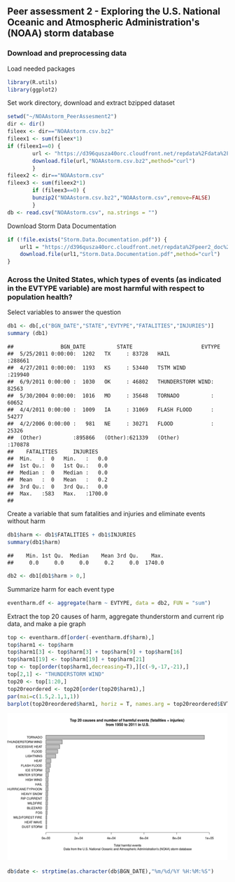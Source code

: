 ## Peer assessment 2 - Exploring the U.S. National Oceanic and Atmospheric Administration's (NOAA) storm database

### Download and preprocessing data

Load needed packages

```r
library(R.utils)
library(ggplot2)
```


Set work directory, download and extract bzipped dataset

```r
setwd("~/NOAAstorm_PeerAssesment2")
dir <- dir()
fileex <- dir=="NOAAstorm.csv.bz2"
fileex1 <- sum(fileex*1)
if (fileex1==0) {
        url <- "https://d396qusza40orc.cloudfront.net/repdata%2Fdata%2FStormData.csv.bz2"
        download.file(url,"NOAAstorm.csv.bz2",method="curl")        
        }
fileex2 <- dir=="NOAAstorm.csv"
fileex3 <- sum(fileex2*1)
        if (fileex3==0) {
        bunzip2("NOAAstorm.csv.bz2","NOAAstorm.csv",remove=FALSE)
        } 
db <- read.csv("NOAAstorm.csv", na.strings = "")
```
Download Storm Data Documentation

```r
if (!file.exists("Storm.Data.Documentation.pdf")) {
    url1 = "https://d396qusza40orc.cloudfront.net/repdata%2Fpeer2_doc%2Fpd01    016005curr.pdf"
    download.file(url1,"Storm.Data.Documentation.pdf",method="curl")
}
```


### Across the United States, which types of events (as indicated in the EVTYPE variable) are most harmful with respect to population health?

Select variables to answer the question

```r
db1 <- db[,c("BGN_DATE","STATE","EVTYPE","FATALITIES","INJURIES")]
summary (db1)
```

```
##               BGN_DATE          STATE                      EVTYPE      
##  5/25/2011 0:00:00:  1202   TX     : 83728   HAIL             :288661  
##  4/27/2011 0:00:00:  1193   KS     : 53440   TSTM WIND        :219940  
##  6/9/2011 0:00:00 :  1030   OK     : 46802   THUNDERSTORM WIND: 82563  
##  5/30/2004 0:00:00:  1016   MO     : 35648   TORNADO          : 60652  
##  4/4/2011 0:00:00 :  1009   IA     : 31069   FLASH FLOOD      : 54277  
##  4/2/2006 0:00:00 :   981   NE     : 30271   FLOOD            : 25326  
##  (Other)          :895866   (Other):621339   (Other)          :170878  
##    FATALITIES     INJURIES     
##  Min.   :  0   Min.   :   0.0  
##  1st Qu.:  0   1st Qu.:   0.0  
##  Median :  0   Median :   0.0  
##  Mean   :  0   Mean   :   0.2  
##  3rd Qu.:  0   3rd Qu.:   0.0  
##  Max.   :583   Max.   :1700.0  
## 
```

Create a variable that sum fatalities and injuries and eliminate events without harm

```r
db1$harm <- db1$FATALITIES + db1$INJURIES
summary(db1$harm)
```

```
##    Min. 1st Qu.  Median    Mean 3rd Qu.    Max. 
##     0.0     0.0     0.0     0.2     0.0  1740.0
```

```r
db2 <- db1[db1$harm > 0,]
```

Summarize harm for each event type

```r
eventharm.df <- aggregate(harm ~ EVTYPE, data = db2, FUN = "sum")
```

Extract the top 20 causes of harm, aggregate thunderstorm and current rip data, and make a pie graph 

```r
top <- eventharm.df[order(-eventharm.df$harm),]
top$harm1 <- top$harm
top$harm1[3] <- top$harm[3] + top$harm[9] + top$harm[16]
top$harm1[19] <- top$harm[19] + top$harm[21]
top <- top[order(top$harm1,decreasing=T),][c(-9,-17,-21),]
top[2,1] <- "THUNDERSTORM WIND" 
top20 <- top[1:20,]
top20reordered <- top20[order(top20$harm1),]
par(mai=c(1.5,2.1,1,1))
barplot(top20reordered$harm1, horiz = T, names.arg = top20reordered$EVTYPE, las = 1,xlim=c(0,100000), cex.names = 1, xlab = "Total harmful events", main = "Top 20 causes and number of harmful events (fatalities + injuries) \nfrom 1950 to 2011 in U.S.", sub = "Data from the U.S. National Oceanic and Atmospheric Administration's (NOAA) storm database")
```

![plot of chunk unnamed-chunk-7](./PA2_files/figure-html/unnamed-chunk-7.png) 



```r
db$date <- strptime(as.character(db$BGN_DATE),"%m/%d/%Y %H:%M:%S")
```

